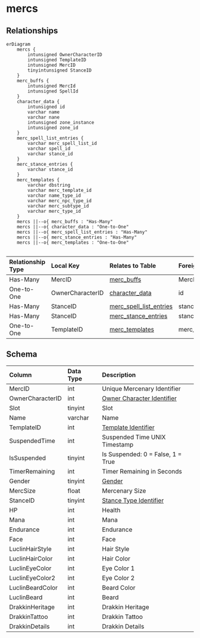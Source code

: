 # mercs

## Relationships

```mermaid
erDiagram
    mercs {
        intunsigned OwnerCharacterID
        intunsigned TemplateID
        intunsigned MercID
        tinyintunsigned StanceID
    }
    merc_buffs {
        intunsigned MercId
        intunsigned SpellId
    }
    character_data {
        intunsigned id
        varchar name
        varchar nane
        intunsigned zone_instance
        intunsigned zone_id
    }
    merc_spell_list_entries {
        varchar merc_spell_list_id
        varchar spell_id
        varchar stance_id
    }
    merc_stance_entries {
        varchar stance_id
    }
    merc_templates {
        varchar dbstring
        varchar merc_template_id
        varchar name_type_id
        varchar merc_npc_type_id
        varchar merc_subtype_id
        varchar merc_type_id
    }
    mercs ||--o{ merc_buffs : "Has-Many"
    mercs ||--o{ character_data : "One-to-One"
    mercs ||--o{ merc_spell_list_entries : "Has-Many"
    mercs ||--o{ merc_stance_entries : "Has-Many"
    mercs ||--o{ merc_templates : "One-to-One"


```


| Relationship Type | Local Key | Relates to Table | Foreign Key |
| :--- | :--- | :--- | :--- |
| Has-Many | MercID | [merc_buffs](../../schema/mercenaries/merc_buffs.md) | MercId |
| One-to-One | OwnerCharacterID | [character_data](../../schema/characters/character_data.md) | id |
| Has-Many | StanceID | [merc_spell_list_entries](../../schema/mercenaries/merc_spell_list_entries.md) | stance_id |
| Has-Many | StanceID | [merc_stance_entries](../../schema/mercenaries/merc_stance_entries.md) | stance_id |
| One-to-One | TemplateID | [merc_templates](../../schema/mercenaries/merc_templates.md) | merc_template_id |


## Schema

| Column | Data Type | Description |
| :--- | :--- | :--- |
| MercID | int | Unique Mercenary Identifier |
| OwnerCharacterID | int | [Owner Character Identifier](../../schema/characters/character_data.md) |
| Slot | tinyint | Slot |
| Name | varchar | Name |
| TemplateID | int | [Template Identifier](merc_templates.md) |
| SuspendedTime | int | Suspended Time UNIX Timestamp |
| IsSuspended | tinyint | Is Suspended: 0 = False, 1 = True |
| TimerRemaining | int | Timer Remaining in Seconds |
| Gender | tinyint | [Gender](../../../../server/npc/genders) |
| MercSize | float | Mercenary Size |
| StanceID | tinyint | [Stance Type Identifier](../../../../server/bots/stance-types) |
| HP | int | Health |
| Mana | int | Mana |
| Endurance | int | Endurance |
| Face | int | Face |
| LuclinHairStyle | int | Hair Style |
| LuclinHairColor | int | Hair Color |
| LuclinEyeColor | int | Eye Color 1 |
| LuclinEyeColor2 | int | Eye Color 2 |
| LuclinBeardColor | int | Beard Color |
| LuclinBeard | int | Beard |
| DrakkinHeritage | int | Drakkin Heritage |
| DrakkinTattoo | int | Drakkin Tattoo |
| DrakkinDetails | int | Drakkin Details |

